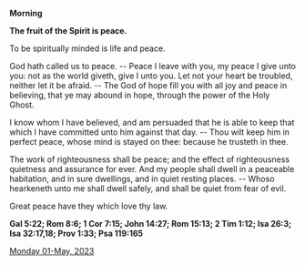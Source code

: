 **Morning**

**The fruit of the Spirit is peace.**
 
To be spiritually minded is life and peace.
 
God hath called us to peace. -- Peace I leave with you, my peace I give unto you: not as the world giveth, give I unto you. Let not your heart be troubled, neither let it be afraid. -- The God of hope fill you with all joy and peace in believing, that ye may abound in hope, through the power of the Holy Ghost.
 
I know whom I have believed, and am persuaded that he is able to keep that which I have committed unto him against that day. -- Thou wilt keep him in perfect peace, whose mind is stayed on thee: because he trusteth in thee.
 
The work of righteousness shall be peace; and the effect of righteousness quietness and assurance for ever. And my people shall dwell in a peaceable habitation, and in sure dwellings, and in quiet resting places. -- Whoso hearkeneth unto me shall dwell safely, and shall be quiet from fear of evil.
 
Great peace have they which love thy law.  

**Gal 5:22; Rom 8:6; 1 Cor 7:15; John 14:27; Rom 15:13; 2 Tim 1:12; Isa 26:3; Isa 32:17,18; Prov 1:33; Psa 119:165**

[Monday 01-May, 2023](https://t.me/daily_light)
